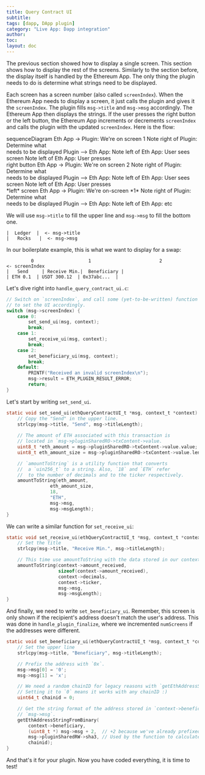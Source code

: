 ```yaml
---
title: Query Contract UI
subtitle:
tags: [dapp, DApp plugin]
category: "Live App: Dapp integration"
author:
toc: 
layout: doc
---
```


The previous section showed how to display a single screen. This section shows how to display the rest of the screens. Similarly to the section before, the display itself is handled by the Ethereum App. The only thing the plugin needs to do is determine what strings need to be displayed.

Each screen has a screen number (also called `screenIndex`). When the Ethereum App needs to display a screen, it just calls the plugin and gives it the `screenIndex`. The plugin fills `msg->title` and `msg->msg` accordingly. The Ethereum App then displays the strings. If the user presses the right button or the left button, the Ethereum App increments or decrements `screenIndex` and calls the plugin with the updated `screenIndex`. Here is the flow:

<div class="mermaid"> 
sequenceDiagram 
    Eth App -> Plugin: We're on screen 1 
    Note right of Plugin: Determine what <br>needs to be displayed
    Plugin --> Eth App:  
    Note left of Eth App: User sees screen 
    Note left of Eth App: User presses<br>right button 
    Eth App -> Plugin: We're on screen 2 
    Note right of Plugin: Determine what <br>needs to be displayed 
    Plugin --> Eth App: 
    Note left of Eth App: User sees screen 
    Note left of Eth App: User presses<br>*left* screen 
    Eth App -> Plugin: We're on-screen *1* 
    Note right of Plugin: Determine what <br>needs to be displayed 
    Plugin --> Eth App: 
    Note left of Eth App: etc 
</div> 
<script async src="https://unpkg.com/mermaid@8.2.3/dist/mermaid.min.js"></script> 

We will use `msg->title` to fill the upper line and `msg->msg` to fill the bottom one.
```
|  Ledger  |  <- msg->title
|   Rocks   |  <- msg->msg
```

In our boilerplate example, this is what we want to display for a swap:

```
         0                    1                         2                <- screenIndex
|   Send     | Receive Min.|  Beneficiary |
| ETH 0.1  | USDT 300.12  | 0x37abc...  |
```

Let's dive right into `handle_query_contract_ui.c`:

```c
// Switch on `screenIndex`, and call some (yet-to-be-written) function
// to set the UI accordingly.
switch (msg->screenIndex) {
    case 0:
        set_send_ui(msg, context);
        break;
    case 1:
        set_receive_ui(msg, context);
        break;
    case 2:
        set_beneficiary_ui(msg, context);
        break;
    default:
        PRINTF("Received an invalid screenIndex\n");
        msg->result = ETH_PLUGIN_RESULT_ERROR;
        return;
}
```

Let's start by writing `set_send_ui`.
```c
static void set_send_ui(ethQueryContractUI_t *msg, context_t *context) {
    // Copy the "Send" in the upper line.
    strlcpy(msg->title, "Send", msg->titleLength);
    
    // The amount of ETH associated with this transaction is
    // located in `msg->pluginSharedRO->txContent->value.
    uint8_t *eth_amount = msg->pluginSharedRO->txContent->value.value;
    uint8_t eth_amount_size = msg->pluginSharedRO->txContent->value.length;

    // `amountToString` is a utility function that converts 
    //  a `uin256_t` to a string. Also, `18` and `ETH` refer
    //  to the number of decimals and to the ticker respectively.
    amountToString(eth_amount,
                eth_amount_size,
                18,
                "ETH",
                msg->msg,
                msg->msgLength);
}
```

We can write a similar function for `set_receive_ui`:
```c
static void set_receive_ui(ethQueryContractUI_t *msg, context_t *context) {
    // Set the title
    strlcpy(msg->title, "Receive Min.", msg->titleLength);

    // This time use amountToString with the data stored in our context!
    amountToString(context->amount_received,
                   sizeof(context->amount_received),
                   context->decimals,
                   context->ticker,
                   msg->msg,
                   msg->msgLength);
}
```

And finally, we need to write `set_beneficiary_ui`. Remember, this screen is only shown if the recipient's address doesn't match the user's address. This was done in `handle_plugin_finalize`, where we incremented `numScreens` if the addresses were different.

```c
static void set_beneficiary_ui(ethQueryContractUI_t *msg, context_t *context) {
    // Set the upper line
    strlcpy(msg->title, "Beneficiary", msg->titleLength);

    // Prefix the address with `0x`.
    msg->msg[0] = '0';
    msg->msg[1] = 'x';

    // We need a random chainID for legacy reasons with `getEthAddressStringFromBinary`.
    // Setting it to `0` means it works with any chainID :)
    uint64_t chainid = 0;

    // Get the string format of the address stored in `context->beneficiary`. Store it in
    // `msg->msg`.
    getEthAddressStringFromBinary(
        context->beneficiary,
        (uint8_t *) msg->msg + 2,  // +2 because we've already prefixed with '0x'.
        msg->pluginSharedRW->sha3, // Used by the function to calculate the hash
        chainid);
}
```

And that's it for your plugin. Now you have coded everything, it is time to test!



